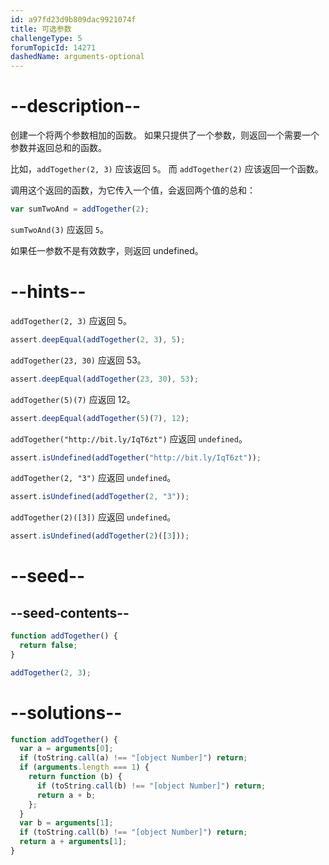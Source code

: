 ```yaml
---
id: a97fd23d9b809dac9921074f
title: 可选参数
challengeType: 5
forumTopicId: 14271
dashedName: arguments-optional
---
```


# --description--

创建一个将两个参数相加的函数。 如果只提供了一个参数，则返回一个需要一个参数并返回总和的函数。

比如，`addTogether(2, 3)` 应该返回 `5`。 而 `addTogether(2)` 应该返回一个函数。

调用这个返回的函数，为它传入一个值，会返回两个值的总和：

```js
var sumTwoAnd = addTogether(2);
```

`sumTwoAnd(3)` 应返回 `5`。

如果任一参数不是有效数字，则返回 undefined。

# --hints--

`addTogether(2, 3)` 应返回 5。

```js
assert.deepEqual(addTogether(2, 3), 5);
```

`addTogether(23, 30)` 应返回 53。

```js
assert.deepEqual(addTogether(23, 30), 53);
```

`addTogether(5)(7)` 应返回 12。

```js
assert.deepEqual(addTogether(5)(7), 12);
```

`addTogether("http://bit.ly/IqT6zt")` 应返回 `undefined`。

```js
assert.isUndefined(addTogether("http://bit.ly/IqT6zt"));
```

`addTogether(2, "3")` 应返回 `undefined`。

```js
assert.isUndefined(addTogether(2, "3"));
```

`addTogether(2)([3])` 应返回 `undefined`。

```js
assert.isUndefined(addTogether(2)([3]));
```

# --seed--

## --seed-contents--

```js
function addTogether() {
  return false;
}

addTogether(2, 3);
```

# --solutions--

```js
function addTogether() {
  var a = arguments[0];
  if (toString.call(a) !== "[object Number]") return;
  if (arguments.length === 1) {
    return function (b) {
      if (toString.call(b) !== "[object Number]") return;
      return a + b;
    };
  }
  var b = arguments[1];
  if (toString.call(b) !== "[object Number]") return;
  return a + arguments[1];
}
```
